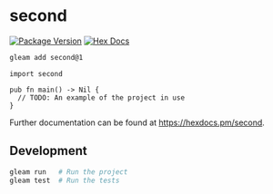 # second

[![Package Version](https://img.shields.io/hexpm/v/second)](https://hex.pm/packages/second)
[![Hex Docs](https://img.shields.io/badge/hex-docs-ffaff3)](https://hexdocs.pm/second/)

```sh
gleam add second@1
```
```gleam
import second

pub fn main() -> Nil {
  // TODO: An example of the project in use
}
```

Further documentation can be found at <https://hexdocs.pm/second>.

## Development

```sh
gleam run   # Run the project
gleam test  # Run the tests
```
